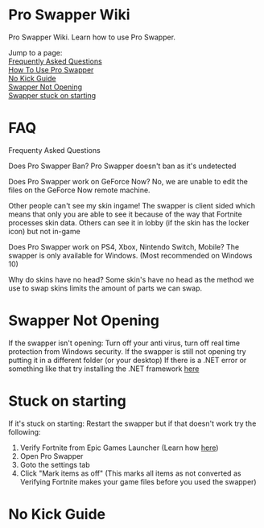 # Pro Swapper Wiki
Pro Swapper Wiki. Learn how to use Pro Swapper. 


Jump to a page: <br>
[Frequently Asked Questions](#faq) <br>
[How To Use Pro Swapper](#howto) <br>
[No Kick Guide](#no-kick-guide) <br>
[Swapper Not Opening](#swapper-not-opening) <br>
[Swapper stuck on starting](#Stuck-on-starting) <br>


# FAQ
Frequenty Asked Questions

Does Pro Swapper Ban?
Pro Swapper doesn't ban as it's undetected

Does Pro Swapper work on GeForce Now?
No, we are unable to edit the files on the GeForce Now remote machine.

Other people can't see my skin ingame!
The swapper is client sided which means that only you are able to see it because of the way that Fortnite processes skin data. Others can see it in lobby (if the skin has the locker icon) but not in-game

Does Pro Swapper work on PS4, Xbox, Nintendo Switch, Mobile?
The swapper is only available for Windows. (Most recommended on Windows 10)

Why do skins have no head?
Some skin's have no head as the method we use to swap skins limits the amount of parts we can swap.

# Swapper Not Opening

If the swapper isn't opening:
Turn off your anti virus, turn off real time protection from Windows security.
If the swapper is still not opening try putting it in a different folder (or your desktop)
If there is a .NET error or something like that try installing the .NET framework [here](https://dotnet.microsoft.com/download/dotnet-framework/net472 "Microsoft's .NET 4.7.2 framework")

# Stuck on starting
If it's stuck on starting:
Restart the swapper but if that doesn't work try the following:

1. Verify Fortnite from Epic Games Launcher (Learn how [here](https://www.youtube.com/watch?v=Ni7eQxQhQr0))
2. Open Pro Swapper
3. Goto the settings tab
4. Click "Mark items as off" (This marks all items as not converted as Verifying Fortnite makes your game files before you used the swapper)

# No Kick Guide
